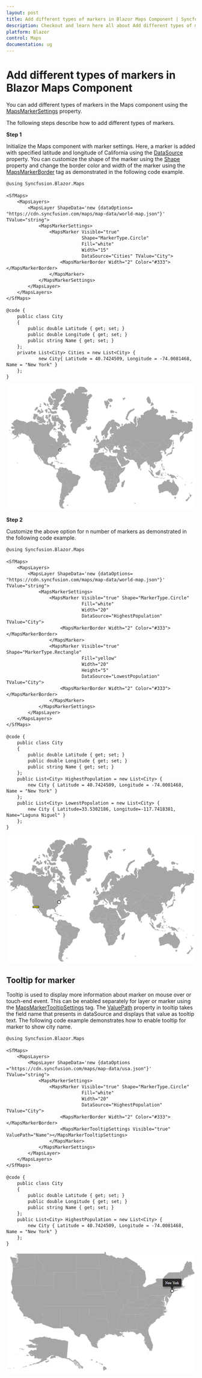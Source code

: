 ```yaml
---
layout: post
title: Add different types of markers in Blazor Maps Component | Syncfusion
description: Checkout and learn here all about Add different types of markers in Syncfusion Blazor Maps component and more.
platform: Blazor
control: Maps
documentation: ug
---
```


# Add different types of markers in Blazor Maps Component

You can add different types of markers in the Maps component using the [MapsMarkerSettings](https://help.syncfusion.com/cr/aspnetcore-blazor/Syncfusion.Blazor.Maps.MapsMarkerSettings.html) property.

The following steps describe how to add different types of markers.

<b>Step 1</b>

Initialize the Maps component with marker settings. Here, a marker is added with specified latitude and longitude of California using the [DataSource](https://help.syncfusion.com/cr/blazor/Syncfusion.Blazor.Charts.SfStockChart.html#Syncfusion_Blazor_Charts_SfStockChart_Crosshair) property. You can customize the shape of the marker using the [Shape](https://help.syncfusion.com/cr/blazor/Syncfusion.Blazor.Maps.MapsMarker.html#Syncfusion_Blazor_Maps_MapsMarker_Shape) property and change the border color and width of the marker using the [MapsMarkerBorder](https://help.syncfusion.com/cr/aspnetcore-blazor/Syncfusion.Blazor.Maps.MapsMarkerBorder.html) tag as demonstrated in the following code example.

```cshtml
@using Syncfusion.Blazor.Maps

<SfMaps>
    <MapsLayers>
        <MapsLayer ShapeData='new {dataOptions= "https://cdn.syncfusion.com/maps/map-data/world-map.json"}' TValue="string">
            <MapsMarkerSettings>
                <MapsMarker Visible="true"
                            Shape="MarkerType.Circle"
                            Fill="white"
                            Width="15"
                            DataSource="Cities" TValue="City">
                    <MapsMarkerBorder Width="2" Color="#333"></MapsMarkerBorder>
                </MapsMarker>
            </MapsMarkerSettings>
        </MapsLayer>
    </MapsLayers>
</SfMaps>

@code {
    public class City
    {
        public double Latitude { get; set; }
        public double Longitude { get; set; }
        public string Name { get; set; }
    };
    private List<City> Cities = new List<City> {
            new City{ Latitude = 40.7424509, Longitude = -74.0081468, Name = "New York" }
    };
}
```

![Markers with circle shape](../images/SingleMarker.PNG)

<b>Step 2</b>

Customize the above option for n number of markers as demonstrated in the following code example.

```cshtml
@using Syncfusion.Blazor.Maps

<SfMaps>
    <MapsLayers>
        <MapsLayer ShapeData='new {dataOptions= "https://cdn.syncfusion.com/maps/map-data/world-map.json"}' TValue="string">
            <MapsMarkerSettings>
                <MapsMarker Visible="true" Shape="MarkerType.Circle"
                            Fill="white"
                            Width="20"
                            DataSource="HighestPopulation" TValue="City">
                    <MapsMarkerBorder Width="2" Color="#333"></MapsMarkerBorder>
                </MapsMarker>
                <MapsMarker Visible="true" Shape="MarkerType.Rectangle"
                            Fill="yellow"
                            Width="20"
                            Height="5"
                            DataSource="LowestPopulation" TValue="City">
                    <MapsMarkerBorder Width="2" Color="#333"></MapsMarkerBorder>
                </MapsMarker>
            </MapsMarkerSettings>
        </MapsLayer>
    </MapsLayers>
</SfMaps>

@code {
    public class City
    {
        public double Latitude { get; set; }
        public double Longitude { get; set; }
        public string Name { get; set; }
    };
    public List<City> HighestPopulation = new List<City> {
        new City { Latitude = 40.7424509, Longitude = -74.0081468, Name = "New York" }
    };
    public List<City> LowestPopulation = new List<City> {
        new City { Latitude=33.5302186, Longitude=-117.7418381, Name="Laguna Niguel" }
    };
}
```

![Maps with multiple marker](../images/MultipleMarker.PNG)

## Tooltip for marker

Tooltip is used to display more information about marker on mouse over or touch-end event. This can be enabled separately for layer or marker using the [MapsMarkerTooltipSettings](https://help.syncfusion.com/cr/aspnetcore-blazor/Syncfusion.Blazor.Maps.MapsMarkerTooltipSettings.html) tag. The [ValuePath](https://help.syncfusion.com/cr/blazor/Syncfusion.Blazor.Charts.StockChartIndicator.html#Syncfusion_Blazor_Charts_StockChartIndicator_Type) property in tooltip takes the field name that presents in dataSource and displays that value as tooltip text. The following code example demonstrates how to enable tooltip for marker to show city name.

```cshtml
@using Syncfusion.Blazor.Maps

<SfMaps>
    <MapsLayers>
        <MapsLayer ShapeData='new {dataOptions ="https://cdn.syncfusion.com/maps/map-data/usa.json"}' TValue="string">
            <MapsMarkerSettings>
                <MapsMarker Visible="true" Shape="MarkerType.Circle"
                            Fill="white"
                            Width="20"
                            DataSource="HighestPopulation" TValue="City">
                    <MapsMarkerBorder Width="2" Color="#333"></MapsMarkerBorder>
                    <MapsMarkerTooltipSettings Visible="true" ValuePath="Name"></MapsMarkerTooltipSettings>
                </MapsMarker>
            </MapsMarkerSettings>
        </MapsLayer>
    </MapsLayers>
</SfMaps>

@code {
    public class City
    {
        public double Latitude { get; set; }
        public double Longitude { get; set; }
        public string Name { get; set; }
    };
    public List<City> HighestPopulation = new List<City> {
        new City { Latitude = 40.7424509, Longitude = -74.0081468, Name = "New York" }
    };
}
```

![Maps with marker Tooltip](../images/MarkerTooltip.png)